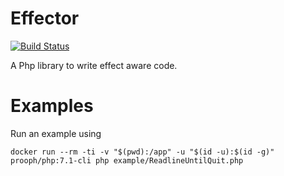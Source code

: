 # Effector

[![Build Status](https://travis-ci.org/marcosh/effector.svg?branch=master)](https://travis-ci.org/marcosh/effector)

A Php library to write effect aware code.

# Examples

Run an example using

```
docker run --rm -ti -v "$(pwd):/app" -u "$(id -u):$(id -g)" prooph/php:7.1-cli php example/ReadlineUntilQuit.php
```